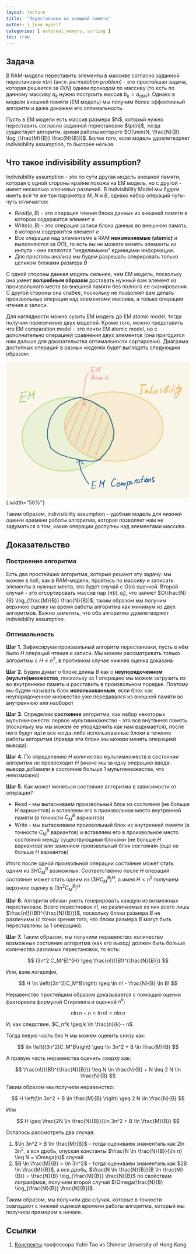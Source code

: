 ```yaml
---
layout: lecture
title:  "Перестановка во внешней памяти"
author: i_love_myself
categories: [ external_memory, sorting ]
toc: true
---
```


## Задача

В RAM-модели переставить элементы в массиве согласно заданной перестановке $\pi(n)$ (англ. _permutation problem_) - это простейшая задача, которая решается за $O(N)$ одним проходом по массиву (то есть по данному массиву $a_k$ нужно построить массив $b_k = a_{\pi(k)}$). Однако в модели внешней памяти (EM модель) мы получим более эффективный алгоритм и даже докажем его оптимальность.

<div markdown="1" class="alert alert-theorem">
Пусть в EM модели есть массив размера $N$, который нужно переставить согласно заданной перестановке $\pi(n)$, тогда существует алгоритм, время работы которого $O(\min(N, \frac{N}{B} \log_{\frac{M}{B}} \frac{N}{B}))$. Более того, если модель удовлетворяет indivisibility assumption, то быстрее нельзя.
</div>

## Что такое indivisibility assumption?

Indivisibility assumption - это по сути другая модель внешней памяти, которая с одной стороны крайне похожа на EM модель, но с другой - имеет несколько ключевых различий. В Indivisibility Model мы будем иметь всё те же три параметра $M$, $N$ и $B$, однако набор операций чуть-чуть отличается:

* $Read(e, B)$ - это операция чтения блока данных из внешней памяти в котором содержится элемент $e$
* $Write(e, B)$ - это операция записи блока данных во внешнюю память, в котором содержится элемент $e$
* Все операции над элементами в RAM **неизменяемые (atomic)** и выполняются за $O(1)$, то есть вы не можете менять элементы из инпута - они являются "неделимыми" единицами информации.
* Для простоты анализа мы будем разрешать оперировать только целиком блоками размера $B$

С одной стороны данная модель сильнее, чем EM модель, поскольку она умеет  **волшебным образом** доставать нужный вам элемент из произвольного места во внешней памяти без полного ее сканирования. С другой стороны она слабее, поскольку не позволяет вам делать произвольные операции над элементами массива, а только операции чтения и записи.

Для наглядности можно сузить EM модель до EM atomic model, тогда получим пересечение двух моделей. Кроме того, можно представить что EM comparation model - это почти EM atomic model, но с дополнительно операцией сравнения двух элементов (она пригодится нам дальше для доказательства оптимальности сортировки). Диаграма доступных операций в разных моделях будет выглядеть следующим образом:

![diagram of models](img/diagram.png){:width="50%"}

Таким образом, indivisibility assumption - удобная модель для нижней оценки времени работы алгоритма, которая позволяет нам не задуматься о том, какие операции доступны над элементами массива.

## Доказательство

### Построение алгоритма

Есть два простейших алгоритма, которые решают эту задачу: мы можем в лоб, как в RAM-модели, пройтись по массиву и записать элементы в нужные места, это будет случай с $O(n)$ оценкой. Второй случай - это отсортировать массив пар $(\pi(i), a_i)$, что займет $O(\frac{N}{B} \log_{\frac{M}{B}} \frac{N}{B})$, таким образом мы получим верхнюю оценку на время работы алгоритма как минимум из двух алгоритмов. Важно заметить, что оба алгоритма удовлетворяют indivisibility assumption.

### Оптимальность

**Шаг 1.** Зафиксируем произвольный алгоритм перестановки, пусть в нём было $H$ операций чтения и записи. Мы можем рассматривать только алгоритмы с $H \leq n^2$, в противном случае нижняя оценка доказана

**Шаг 2.** Будем думат о блоке длины $B$ как о **неупорядоченном (мульти)множестве**, поскольку за 1 операцию мы можем загрузить их во внутреннюю память и расставить в произвольном порядке. Поэтому мы будем называть блок **использованным**, если блок как неупорядоченное множество уже передавался из внешней памяти во внутреннюю или наоборот

**Шаг 3.** Определим **состояние** алгоритма, как набор некоторых мультимножеств: первое мультимножество - это вся внутянняя память (поскольку мы мы можем ее упорядочить как нам вздумается), после него будут идти все когда-либо использованные блоки в течение работы алгоритма (правда эти блоки мы можем менять операцией вывода).

**Шаг 4.** По определению $H$ количество мультимножеств в состоянии алгоритма не превосходит $H$ (иначе мы за одну операцию ввода-вывода добавили в состояние больше $1$ мультимножества, что невозможно)

**Шаг 5.** Как может меняться состояние алгоритма в зависимости от операции?

* Read - мы вытаскиваем произвольный блок из состояния (не больше $H$ варианттов) и вставляем его в произвольное место внутренней памяти (в точности $C_{M}^B$ вариантов)
* Write - мы вытаскиваем произвольный блок из внутренней памяти (в точности $C_{M}^B$ вариантов) и вставляем его в произвольное место состояния между существующими блоками (не больше $H$ вариантов) или заменяем произвольный блок состояния (еще не больше $H$ вариантов)

Итого после одной проивольной операции состояние может стать одним из $3H C_M^B$ возможных. Соответственно после $H$ операций состояние может стать одним из $(3H C_M^B)^{H}$, а имея $H < n^2$ получаем верхнюю оценку в $(3n^2 C_M^B)^{H}$

**Шаг 6.** Алгоритм обязан уметь генерировать каждую из возможных перестановок. Всего перестновок $n!$, но различаемых из них всего лишь $\frac{n!}{(B!)^{\frac{N}{B}}}$, поскольку блоки размера $B$ не различимы (с точки зрения того, что блоки размера $B$ могут быть переставлены за 1 операцию).

**Шаг 7.** Таким образом, мы получили неравенство: количество возможных состояние алгоритма (как его выход) должен быть больше количества разлимых перестановок, то есть:

$$
(3n^2 C_M^B)^{H} \geq \frac{n!}{(B!)^{\frac{N}{B}}}
$$

Или, взяв логарифм,

$$
H \ln \left((3n^2)C_M^B\right) \geq \ln n! - \frac{N}{B} \ln B!
$$

Неравенство простейшим образом доказывается с помощью оценки факториала формулой Стирлинга и оценкой $n^n$:

$$
n \ln n - n < \ln n! < n \ln n
$$

И, как следствие, $C_n^k \geq k \ln \frac{n}{k} - n$.

Тогда левую часть без $H$ мы можем оценить снизу как:

$$ \ln \left((3n^2)C_M^B\right) \geq \ln 3n^2 +  B \ln \frac{M}{B} $$

А правую часть неравенства оценить сверху как:

$$
\frac{n!}{(B!)^{\frac{N}{B}}} \leq N \ln \frac{N}{B} + N \leq 2 N \ln \frac{N}{B}
$$

Таким образом мы получили неравенство:

$$
H \left(\ln 3n^2 + B \ln \frac{M}{B} \right) \geq 2 N \ln \frac{N}{B}
$$

Или

$$
H \geq \frac{2N \ln \frac{N}{B}}{\ln 3n^2 + B \ln \frac{M}{B}}
$$

Осталось рассмотреть два случая:

1. $\ln 3n^2 > B \ln \frac{M}{B}$ - тогда оцениваем знаменталь как $2 \ln 3n^2$, а вся дробь, опуская константы $\frac{N \ln \frac{N}{B}}{\ln n} \leq N = \Omega(n)$ случай
2. $B \ln \frac{M}{B} > \ln 3n^2$ - тогда оцениваем знаменталь как $2B \ln \frac{M}{B}$, а вся дробь, $\frac{N \ln \frac{N}{B}}{B \ln \frac{M}{B}} = \frac{N}{B} \log_{\frac{M}{B}} \frac{N}{B}$ по свойствам лограифмов, получили второй случай $\Omega(\frac{N}{B} \log_{\frac{M}{B}} \frac{N}{B})$.

Таким образом, мы получили два случая, которые в точности совпадают с нижней оценкой времени работы алгоритма, который мы получили примером в начале.

## Ссылки

1. [Конспекты](https://citeseerx.ist.psu.edu/document?repid=rep1&type=pdf&doi=3e8ee3d1f8920a99f78d3e6de5ffe7406b085d52) профессора Yufei Tao из Chinese University of Hong Kong
